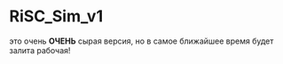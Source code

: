# RiSC_Sim_v1
это очень <b>ОЧЕНЬ</b> сырая версия, но в самое ближайшее время будет залита рабочая!
